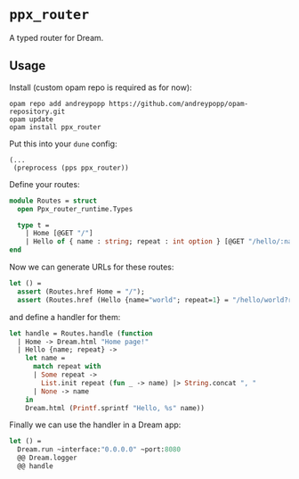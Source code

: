 # `ppx_router`

A typed router for Dream.

## Usage

Install (custom opam repo is required as for now):
```
opam repo add andreypopp https://github.com/andreypopp/opam-repository.git
opam update
opam install ppx_router
```

Put this into your `dune` config:
```
(...
 (preprocess (pps ppx_router))
```

Define your routes:
```ocaml
module Routes = struct
  open Ppx_router_runtime.Types

  type t =
    | Home [@GET "/"]
    | Hello of { name : string; repeat : int option } [@GET "/hello/:name"]
end
```

Now we can generate URLs for these routes:
```ocaml
let () =
  assert (Routes.href Home = "/");
  assert (Routes.href (Hello {name="world"; repeat=1} = "/hello/world?repeat=1")
```

and define a handler for them:
```ocaml
let handle = Routes.handle (function
  | Home -> Dream.html "Home page!"
  | Hello {name; repeat} ->
    let name =
      match repeat with
      | Some repeat ->
        List.init repeat (fun _ -> name) |> String.concat ", "
      | None -> name
    in
    Dream.html (Printf.sprintf "Hello, %s" name))
```

Finally we can use the handler in a Dream app:
```ocaml
let () =
  Dream.run ~interface:"0.0.0.0" ~port:8080
  @@ Dream.logger
  @@ handle
```

